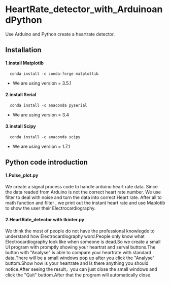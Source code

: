 # HeartRate_detector_with_ArduinoandPython
Use Arduino and Python create a heartrate detector.

## Installation

#### 1.install Matplotib
```
  conda install -c conda-forge matplotlib
```
*	 We are using version = 3.5.1
#### 2.install Serial
```
  conda install -c anaconda pyserial
```
*	 We are using version = 3.4
#### 3.install Scipy
```
  conda install -c anaconda scipy
```
*	 We are using version = 1.7.1

## Python code introduction
#### 1.Pulse_plot.py
We create a signal process code to handle arduino heart rate data.
Since the data readed from Arduino is not the correct heart rate number.
We use filter to deal with noise and turn the data into correct Heart rate.
After all to math function and filter , we print out the instant heart rate and use Maplotib to show the user their Electrocardiography.

#### 2.HeartRate_detector with tkinter.py
We think the most of people do not have the professional knowlegde to understand how Electrocardiography word.People only know what Electrocardiography look like when someone is dead.So we create a small UI program with promptly showing your heartrat and serval buttons.The button with "Analyse" is able to compare your heartrate with standard data.There will be a small windows pop up after you click the "Analyse" buttom.Show how is your heartrate and Is there anything you should notice.After seeing the result，you can just close the small windows and click the "Quit" buttom.After that the program will automatically close.
